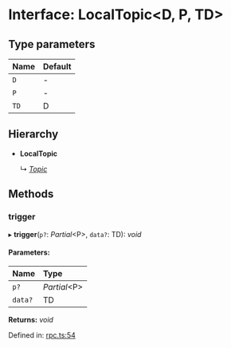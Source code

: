 # Interface: LocalTopic<D, P, TD\>

## Type parameters

| Name | Default |
| :------ | :------ |
| `D` | - |
| `P` | - |
| `TD` | D |

## Hierarchy

* **LocalTopic**

  ↳ [*Topic*](../wiki/Interface:%20Topic)

## Methods

### trigger

▸ **trigger**(`p?`: *Partial*<P\>, `data?`: TD): *void*

#### Parameters:

| Name | Type |
| :------ | :------ |
| `p?` | *Partial*<P\> |
| `data?` | TD |

**Returns:** *void*

Defined in: [rpc.ts:54](https://github.com/vasyas/typescript-rpc/blob/a0baed0/packages/core/src/rpc.ts#L54)
